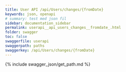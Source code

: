```yaml
---
title: User API /api/Users/changes/{fromDate}
keywords: json, openapi
# summary: test med json fil
sidebar: documentation_sidebar
permalink: userapi__api_users_changes__fromdate_.html
folder: swagger
toc: false
swaggerfile: userapi
swaggerpath: paths
swaggerkey: /api/Users/changes/{fromDate}
---
```

{% include swagger_json/get_path.md %}
